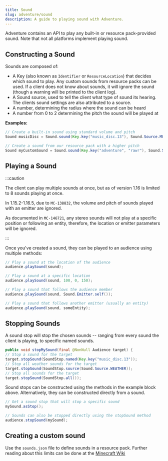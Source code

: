 ```yaml
---
title: Sound
slug: adventure/sound
description: A guide to playing sound with Adventure.
---
```


Adventure contains an API to play any built-in or resource pack-provided sound. Note that
not all platforms implement playing sound.

## Constructing a Sound

Sounds are composed of:
  * A Key (also known as `Identifier` or `ResourceLocation`) that decides which sound to play. Any custom sounds from resource packs can be used. If a client does not know about sounds, it will ignore the sound (though a warning will be printed to the client log).
  * A Sound source, used to tell the client what type of sound its hearing. The clients sound settings are also attributed to a source.
  * A number, determining the radius where the sound can be heard
  * A number from 0 to 2 determining the pitch the sound will be played at

**Examples:**

```java
// Create a built-in sound using standard volume and pitch
Sound musicDisc = Sound.sound(Key.key("music_disc.13"), Sound.Source.MUSIC, 1f, 1f);

// Create a sound from our resource pack with a higher pitch
Sound myCustomSound = Sound.sound(Key.key("adventure", "rawr"), Sound.Source.AMBIENT, 1f, 1.1f);
```

## Playing a Sound

:::caution

The client can play multiple sounds at once, but as of version 1.16 is limited to 8 sounds playing at once.

In 1.15.2-1.16.5, due to `MC-138832`, the volume and pitch of sounds played with an emitter are ignored.

As documented in `MC-146721`, any stereo sounds will not play at a specific position or following an entity, therefore, the location or emitter parameters will be ignored.

:::

Once you've created a sound, they can be played to an audience using multiple methods:

```java
// Play a sound at the location of the audience
audience.playSound(sound);

// Play a sound at a specific location
audience.playSound(sound, 100, 0, 150);

// Play a sound that follows the audience member
audience.playSound(sound, Sound.Emitter.self());

// Play a sound that follows another emitter (usually an entity)
audience.playSound(sound, someEntity);
```

## Stopping Sounds

A sound stop will stop the chosen sounds -- ranging from every sound the client is playing, to specific named sounds.

```java
public void stopMySound(final @NonNull Audience target) {
// Stop a sound for the target
target.stopSound(SoundStop.named(Key.key("music_disc.13"));
// Stop all weather sounds for the target
target.stopSound(SoundStop.source(Sound.Source.WEATHER));
// Stop all sounds for the target
target.stopSound(SoundStop.all());
```

Sound stops can be constructed using the methods in the example block above.
Alternatively, they can be constructed directly from a sound.

```java
// Get a sound stop that will stop a specific sound
mySound.asStop();

// Sounds can also be stopped directly using the stopSound method
audience.stopSound(mySound);
```

## Creating a custom sound

Use the `sounds.json` file to define sounds in a resource pack. Further reading about this limits can be done at the [Minecraft Wiki](https://minecraft.wiki/w/Sounds.json)
